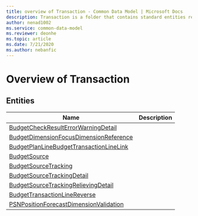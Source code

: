 ```yaml
---
title: overview of Transaction - Common Data Model | Microsoft Docs
description: Transaction is a folder that contains standard entities related to the Common Data Model.
author: nenad1002
ms.service: common-data-model
ms.reviewer: deonhe
ms.topic: article
ms.date: 7/21/2020
ms.author: nebanfic
---
```


# Overview of Transaction


## Entities

|Name|Description|
|---|---|
|[BudgetCheckResultErrorWarningDetail](BudgetCheckResultErrorWarningDetail.md)||
|[BudgetDimensionFocusDimensionReference](BudgetDimensionFocusDimensionReference.md)||
|[BudgetPlanLineBudgetTransactionLineLink](BudgetPlanLineBudgetTransactionLineLink.md)||
|[BudgetSource](BudgetSource.md)||
|[BudgetSourceTracking](BudgetSourceTracking.md)||
|[BudgetSourceTrackingDetail](BudgetSourceTrackingDetail.md)||
|[BudgetSourceTrackingRelievingDetail](BudgetSourceTrackingRelievingDetail.md)||
|[BudgetTransactionLineReverse](BudgetTransactionLineReverse.md)||
|[PSNPositionForecastDimensionValidation](PSNPositionForecastDimensionValidation.md)||

